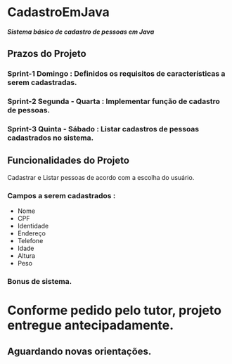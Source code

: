 # CadastroEmJava
***Sistema básico de cadastro de pessoas em Java***

## Prazos do Projeto
### Sprint-1 Domingo : Definidos os requisitos de características a serem cadastradas.
### Sprint-2 Segunda - Quarta : Implementar função de cadastro de pessoas.
### Sprint-3 Quinta - Sábado : Listar cadastros de pessoas cadastrados no sistema.

## Funcionalidades do Projeto
Cadastrar e Listar pessoas de acordo com a escolha do usuário.

### Campos a serem cadastrados :
* Nome
* CPF
* Identidade
* Endereço
* Telefone
* Idade
* Altura
* Peso

### Bonus de sistema.

# Conforme pedido pelo tutor, projeto entregue antecipadamente.
## Aguardando novas orientações.
